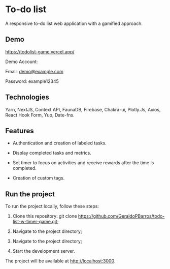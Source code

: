 # To-do list

A responsive to-do list web application with a gamified approach.

## Demo
https://todolist-game.vercel.app/

Demo Account:

Email: demo@example.com

Password: example12345

## Technologies

Yarn, NextJS, Context API, FaunaDB, Firebase, Chakra-ui, Plotly.Js, Axios, React Hook Form, Yup, Date-fns.

## Features

- Authentication and creation of labeled tasks.

- Display completed tasks and metrics.

- Set timer to focus on activities and receive rewards after the time is completed.

- Creation of custom tags.

## Run the project
To run the project locally, follow these steps:

1. Clone this repository: git clone https://github.com/GeraldoPBarros/todo-list-w-timer-game.git;

2. Navigate to the project directory;

3. Navigate to the project directory;

4. Start the development server.

The project will be available at [http://localhost:3000](http://localhost:3000).
